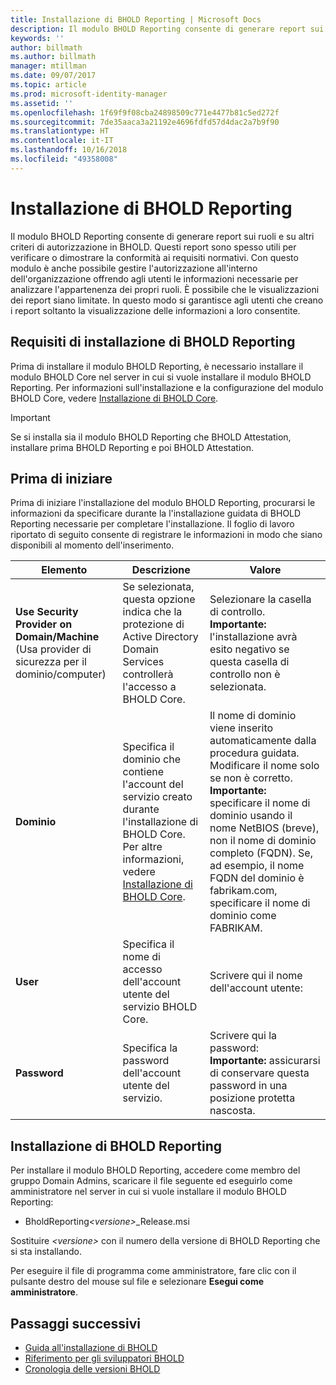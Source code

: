 ```yaml
---
title: Installazione di BHOLD Reporting | Microsoft Docs
description: Il modulo BHOLD Reporting consente di generare report sui ruoli e sui criteri di autorizzazione
keywords: ''
author: billmath
ms.author: billmath
manager: mtillman
ms.date: 09/07/2017
ms.topic: article
ms.prod: microsoft-identity-manager
ms.assetid: ''
ms.openlocfilehash: 1f69f9f08cba24898509c771e4477b81c5ed272f
ms.sourcegitcommit: 7de35aaca3a21192e4696fdfd57d4dac2a7b9f90
ms.translationtype: HT
ms.contentlocale: it-IT
ms.lasthandoff: 10/16/2018
ms.locfileid: "49358008"
---
```

# <a name="bhold-reporting-installation"></a>Installazione di BHOLD Reporting

Il modulo BHOLD Reporting consente di generare report sui ruoli e su altri criteri di autorizzazione in BHOLD. Questi report sono spesso utili per verificare o dimostrare la conformità ai requisiti normativi. Con questo modulo è anche possibile gestire l'autorizzazione all'interno dell'organizzazione offrendo agli utenti le informazioni necessarie per analizzare l'appartenenza dei propri ruoli. È possibile che le visualizzazioni dei report siano limitate. In questo modo si garantisce agli utenti che creano i report soltanto la visualizzazione delle informazioni a loro consentite.

## <a name="bhold-reporting-installation-requirements"></a>Requisiti di installazione di BHOLD Reporting

Prima di installare il modulo BHOLD Reporting, è necessario installare il modulo BHOLD Core nel server in cui si vuole installare il modulo BHOLD Reporting. Per informazioni sull'installazione e la configurazione del modulo BHOLD Core, vedere [Installazione di BHOLD Core](https://technet.microsoft.com/library/jj134095(v=ws.10).aspx).

> [!IMPORTANT]
> Se si installa sia il modulo BHOLD Reporting che BHOLD Attestation, installare prima BHOLD Reporting e poi BHOLD Attestation.

## <a name="before-you-begin"></a>Prima di iniziare

Prima di iniziare l'installazione del modulo BHOLD Reporting, procurarsi le informazioni da specificare durante la l'installazione guidata di BHOLD Reporting necessarie per completare l'installazione. Il foglio di lavoro riportato di seguito consente di registrare le informazioni in modo che siano disponibili al momento dell'inserimento.

| **Elemento**                                    | **Descrizione**                                                                                                                                                                                                           | **Valore**                                                                                                                                                                                                                                                                                                            |
|---------------------------------------------|---------------------------------------------------------------------------------------------------------------------------------------------------------------------------------------------------------------------------|----------------------------------------------------------------------------------------------------------------------------------------------------------------------------------------------------------------------------------------------------------------------------------------------------------------------|
| **Use Security Provider on Domain/Machine** (Usa provider di sicurezza per il dominio/computer) | Se selezionata, questa opzione indica che la protezione di Active Directory Domain Services controllerà l'accesso a BHOLD Core.                                                                                                                | Selezionare la casella di controllo. </br>**Importante:** l'installazione avrà esito negativo se questa casella di controllo non è selezionata.                                                                                                                                                                                                                   |
| **Dominio**                                  | Specifica il dominio che contiene l'account del servizio creato durante l'installazione di BHOLD Core. Per altre informazioni, vedere [Installazione di BHOLD Core](https://technet.microsoft.com/library/jj134095(v=ws.10).aspx). | Il nome di dominio viene inserito automaticamente dalla procedura guidata. Modificare il nome solo se non è corretto. **Importante:** specificare il nome di dominio usando il nome NetBIOS (breve), non il nome di dominio completo (FQDN). Se, ad esempio, il nome FQDN del dominio è fabrikam.com, specificare il nome di dominio come FABRIKAM. |
| **User**                                    | Specifica il nome di accesso dell'account utente del servizio BHOLD Core.                                                                                                                                                          | Scrivere qui il nome dell'account utente:                                                                                                                                                                                                                                                                                    |
| **Password**                                | Specifica la password dell'account utente del servizio.                                                                                                                                                                       | Scrivere qui la password: </br>**Importante:** assicurarsi di conservare questa password in una posizione protetta nascosta.                                                                                                                                                                                                                  |

## <a name="bhold-reporting-installation"></a>Installazione di BHOLD Reporting

Per installare il modulo BHOLD Reporting, accedere come membro del gruppo Domain Admins, scaricare il file seguente ed eseguirlo come amministratore nel server in cui si vuole installare il modulo BHOLD Reporting:

- BholdReporting<em>\<versione\></em>\_Release.msi

Sostituire *\<versione\>* con il numero della versione di BHOLD Reporting che si sta installando.

Per eseguire il file di programma come amministratore, fare clic con il pulsante destro del mouse sul file e selezionare **Esegui come amministratore**.

## <a name="next-steps"></a>Passaggi successivi

- [Guida all'installazione di BHOLD](bhold-installation-guide.md)
- [Riferimento per gli sviluppatori BHOLD](../reference/mim2016-bhold-developer-reference.md)
- [Cronologia delle versioni BHOLD](../reference/version-bhold-history.md)
